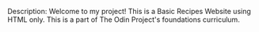 Description:
Welcome to my project! This is a Basic Recipes Website using HTML only.
This is a part of The Odin Project's foundations curriculum.